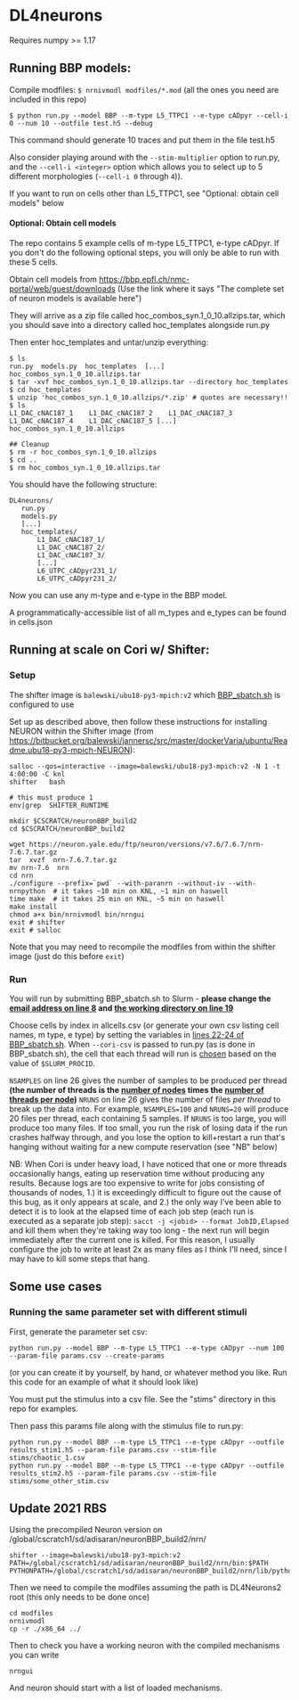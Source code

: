 # DL4neurons
 
Requires numpy >= 1.17

## Running BBP models:

Compile modfiles: `$ nrnivmodl modfiles/*.mod` (all the ones you need are included in this repo)

```
$ python run.py --model BBP --m-type L5_TTPC1 --e-type cADpyr --cell-i 0 --num 10 --outfile test.h5 --debug
```

This command should generate 10 traces and put them in the file test.h5

Also consider playing around with the `--stim-multiplier` option to run.py, and the `--cell-i <integer>` option which allows you to select up to 5 different morphologies (`--cell-i 0` through `4`)).

If you want to run on cells other than L5_TTPC1, see "Optional: obtain cell models" below


#### Optional: Obtain cell models

The repo contains 5 example cells of m-type L5_TTPC1, e-type cADpyr. If you don't do the following optional steps, you will only be able to run with these 5 cells.

Obtain cell models from https://bbp.epfl.ch/nmc-portal/web/guest/downloads (Use the link where it says "The complete set of neuron models is available here")

They will arrive as a zip file called hoc_combos_syn.1_0_10.allzips.tar, which you should save into a directory called hoc_templates alongside run.py

Then enter hoc_templates and untar/unzip everything:

```
$ ls
run.py  models.py  hoc_templates  [...]  hoc_combos_syn.1_0_10.allzips.tar
$ tar -xvf hoc_combos_syn.1_0_10.allzips.tar --directory hoc_templates
$ cd hoc_templates
$ unzip 'hoc_combos_syn.1_0_10.allzips/*.zip' # quotes are necessary!!
$ ls
L1_DAC_cNAC187_1	L1_DAC_cNAC187_2	L1_DAC_cNAC187_3	L1_DAC_cNAC187_4	L1_DAC_cNAC187_5 [...] hoc_combos_syn.1_0_10.allzips

## Cleanup
$ rm -r hoc_combos_syn.1_0_10.allzips
$ cd ..
$ rm hoc_combos_syn.1_0_10.allzips.tar
```

You should have the following structure:

```
DL4neurons/
   run.py
   models.py
   [...]
   hoc_templates/
       L1_DAC_cNAC187_1/
       L1_DAC_cNAC187_2/
       L1_DAC_cNAC187_3/
       [...]
       L6_UTPC_cADpyr231_1/
       L6_UTPC_cADpyr231_2/
```

Now you can use any m-type and e-type in the BBP model. 

A programmatically-accessible list of all m_types and e_types can be found in cells.json

## Running at scale on Cori w/ Shifter:

### Setup

The shifter image is `balewski/ubu18-py3-mpich:v2` which [BBP_sbatch.sh](https://github.com/VBaratham/DL4neurons/blob/2019_12_full_production/BBP_sbatch.sh) is configured to use

Set up as described above, then follow these instructions for installing NEURON within the Shifter image (from https://bitbucket.org/balewski/jannersc/src/master/dockerVaria/ubuntu/Readme.ubu18-py3-mpich-NEURON):

```
salloc --qos=interactive --image=balewski/ubu18-py3-mpich:v2 -N 1 -t 4:00:00 -C knl
shifter   bash

# this must produce 1
env|grep  SHIFTER_RUNTIME

mkdir $CSCRATCH/neuronBBP_build2
cd $CSCRATCH/neuronBBP_build2

wget https://neuron.yale.edu/ftp/neuron/versions/v7.6/7.6.7/nrn-7.6.7.tar.gz
tar  xvzf  nrn-7.6.7.tar.gz
mv nrn-7.6  nrn
cd nrn
./configure --prefix=`pwd` --with-paranrn --without-iv --with-nrnpython  # it takes ~10 min on KNL, ~1 min on haswell
time make  # it takes 25 min on KNL, ~5 min on haswell
make install
chmod a+x bin/nrnivmodl bin/nrngui
exit # shifter
exit # salloc
```

Note that you may need to recompile the modfiles from within the shifter image (just do this before `exit`)

### Run

You will run by submitting BBP_sbatch.sh to Slurm - **please change the [email address on line 8](https://github.com/VBaratham/DL4neurons/blob/2019_12_full_production/BBP_sbatch.sh#L8) and [the working directory on line 19](https://github.com/VBaratham/DL4neurons/blob/2019_12_full_production/BBP_sbatch.sh#L19)**

Choose cells by index in allcells.csv (or generate your own csv listing cell names, m type, e type) by setting the variables in [lines 22-24 of BBP_sbatch.sh](https://github.com/VBaratham/DL4neurons/blob/2019_12_full_production/BBP_sbatch.sh#L22). When `--cori-csv` is passed to run.py (as is done in BBP_sbatch.sh), the cell that each thread will run is [chosen](https://github.com/VBaratham/DL4neurons/blob/master/run.py#L352) based on the value of `$SLURM_PROCID`.

`NSAMPLES` on line 26 gives the number of samples to be produced per thread **(the number of threads is the [number of nodes](https://github.com/VBaratham/DL4neurons/blob/2019_12_full_production/BBP_sbatch.sh#L3) times the [number of threads per node](https://github.com/VBaratham/DL4neurons/blob/2019_12_full_production/BBP_sbatch.sh#L35))**
`NRUNS` on line 26 gives the number of files *per thread* to break up the data into. For example, `NSAMPLES=100` and `NRUNS=20` will produce 20 files per thread, each containing 5 samples. If `NRUNS` is too large, you will produce too many files. If too small, you run the risk of losing data if the run crashes halfway through, and you lose the option to kill+restart a run that's hanging without waiting for a new compute reservation (see "NB" below)

NB: When Cori is under heavy load, I have noticed that one or more threads occasionally hangs, eating up reservation time without producing any results. Because logs are too expensive to write for jobs consisting of thousands of nodes, 1.) it is exceedingly difficult to figure out the cause of this bug, as it only appears at scale, and 2.) the only way I've been able to detect it is to look at the elapsed time of each job step (each run is executed as a separate job step): `sacct -j <jobid> --format JobID,Elapsed` and kill them when they're taking way too long - the next run will begin immediately after the current one is killed. For this reason, I usually configure the job to write at least 2x as many files as I think I'll need, since I may have to kill some steps that hang.


## Some use cases

### Running the same parameter set with different stimuli

First, generate the parameter set csv:

```
python run.py --model BBP --m-type L5_TTPC1 --e-type cADpyr --num 100 --param-file params.csv --create-params
```
(or you can create it by yourself, by hand, or whatever method you like. Run this code for an example of what it should look like)

You must put the stimulus into a csv file. See the "stims" directory in this repo for examples.

Then pass this params file along with the stimulus file to run.py:

```
python run.py --model BBP --m-type L5_TTPC1 --e-type cADpyr --outfile results_stim1.h5 --param-file params.csv --stim-file stims/chaotic_1.csv
python run.py --model BBP --m-type L5_TTPC1 --e-type cADpyr --outfile results_stim2.h5 --param-file params.csv --stim-file stims/some_other_stim.csv
```


## Update 2021 RBS
Using the precompiled Neuron version on /global/cscratch1/sd/adisaran/neuronBBP_build2/nrn/
```
shifter --image=balewski/ubu18-py3-mpich:v2
PATH=/global/cscratch1/sd/adisaran/neuronBBP_build2/nrn/bin:$PATH
PYTHONPATH=/global/cscratch1/sd/adisaran/neuronBBP_build2/nrn/lib/python/
```
Then we need to compile the modfiles assuming the path is DL4Neurons2 root (this only needs to be done once)
```
cd modfiles
nrnivmodl
cp -r ./x86_64 ../
```
Then to check you have a working neuron with the compiled mechanisms you can write
```
nrngui
```
And neuron should start with a list of loaded mechanisms.
